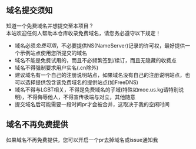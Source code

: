 ## 域名提交须知
知道一个免费域名并想提交至本项目？  
本站欢迎任何人帮助本仓库收录免费域名，请您务必遵守以下规定！  
* 域名必须*免费可用*，不必要提供NS(NameServer)记录的许可权，最好提供一个示例站点使用您所提交的域名
* 域名不能是免费试用的，而且不必频繁签到/续订，而且无隐藏的收费点
* 域名不得强制要求用户实名(.cn除外)
* 建议域名有一个自己的注册说明站点，如果域名没有自己的注册说明站点，也可以选择提供包含该免费域名的提供站点(如FreeDNS)
* 域名不得与LGBT相关，不得是免费域名的子域(特殊如moe.us.kg请特别说明)，不得侮辱他人，不得宣传极端与对立，其他随意
* 提交域名后可能需要一段时间pr才会被合并，这取决于我的空闲时间

## 域名不再免费提供
如果域名不再免费提供，您可以开启一个pr去掉域名或issue通知我
